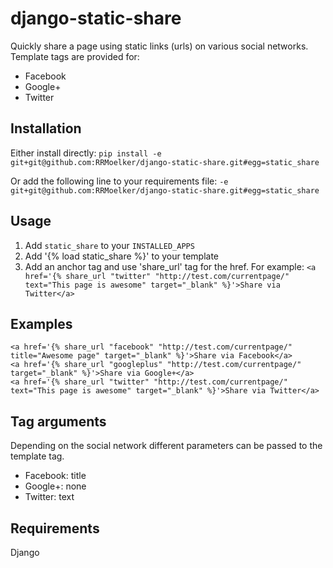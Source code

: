 django-static-share
===================

Quickly share a page using static links (urls) on various social networks.
Template tags are provided for:

* Facebook
* Google+
* Twitter

## Installation

Either install directly:
`pip install -e git+git@github.com:RRMoelker/django-static-share.git#egg=static_share`

Or add the following line to your requirements file:
`-e git+git@github.com:RRMoelker/django-static-share.git#egg=static_share`

## Usage

1. Add `static_share` to your `INSTALLED_APPS`
2. Add '{% load static_share %}' to your template
3. Add an anchor tag and use 'share_url' tag for the href. For example: ```<a href='{% share_url "twitter" "http://test.com/currentpage/" text="This page is awesome" target="_blank" %}'>Share via Twitter</a>```

## Examples
```
<a href='{% share_url "facebook" "http://test.com/currentpage/" title="Awesome page" target="_blank" %}'>Share via Facebook</a>
<a href='{% share_url "googleplus" "http://test.com/currentpage/" target="_blank" %}'>Share via Google+</a>
<a href='{% share_url "twitter" "http://test.com/currentpage/" text="This page is awesome" target="_blank" %}'>Share via Twitter</a>
```

## Tag arguments
Depending on the social network different parameters can be passed to the template tag.

* Facebook: title
* Google+: none
* Twitter: text


## Requirements
Django
